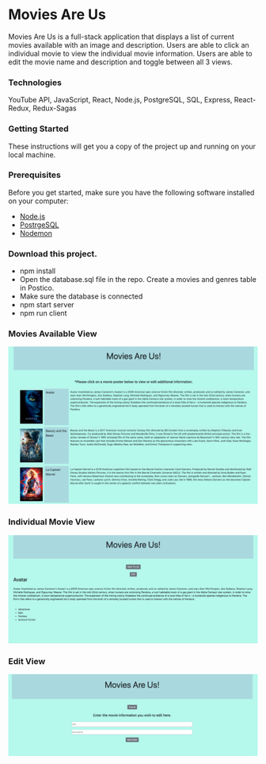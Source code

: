 # Movies Are Us
Movies Are Us is a full-stack application that displays a list of current movies available with an image and description. Users are able to click an individual movie to view the individual movie information. Users are able to edit the movie name and description and toggle between all 3 views. 

### Technologies
YouTube API, JavaScript, React, Node.js, PostgreSQL, SQL, Express, React-Redux, Redux-Sagas

### Getting Started
These instructions will get you a copy of the project up and running on your local machine.

### Prerequisites
Before you get started, make sure you have the following software installed on your computer:

- [Node.js](https://nodejs.org/en/)
- [PostrgeSQL](https://www.postgresql.org/)
- [Nodemon](https://nodemon.io/)

### Download this project.
- npm install
- Open the database.sql file in the repo. Create a movies and genres table in Postico.
- Make sure the database is connected
- npm start server
- npm run client

### Movies Available View
![](images/mainView.png)

### Individual Movie View
![](images/singleMovie.png)

### Edit View
![](images/movieEdit.png)



